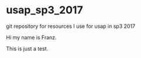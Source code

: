 # usap_sp3_2017
git repository for resources I use for usap in sp3 2017

Hi my name is Franz.

This is just a test.
